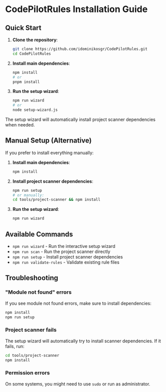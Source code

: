 # CodePilotRules Installation Guide

## Quick Start

1. **Clone the repository**:
   ```bash
   git clone https://github.com/idominikosgr/CodePilotRules.git
   cd CodePilotRules
   ```

2. **Install main dependencies**:
   ```bash
   npm install
   # or
   pnpm install
   ```

3. **Run the setup wizard**:
   ```bash
   npm run wizard
   # or
   node setup-wizard.js
   ```

The setup wizard will automatically install project scanner dependencies when needed.

## Manual Setup (Alternative)

If you prefer to install everything manually:

1. **Install main dependencies**:
   ```bash
   npm install
   ```

2. **Install project scanner dependencies**:
   ```bash
   npm run setup
   # or manually:
   cd tools/project-scanner && npm install
   ```

3. **Run the setup wizard**:
   ```bash
   npm run wizard
   ```

## Available Commands

- `npm run wizard` - Run the interactive setup wizard
- `npm run scan` - Run the project scanner directly
- `npm run setup` - Install project scanner dependencies
- `npm run validate-rules` - Validate existing rule files

## Troubleshooting

### "Module not found" errors
If you see module not found errors, make sure to install dependencies:
```bash
npm install
npm run setup
```

### Project scanner fails
The setup wizard will automatically try to install scanner dependencies. If it fails, run:
```bash
cd tools/project-scanner
npm install
```

### Permission errors
On some systems, you might need to use `sudo` or run as administrator. 